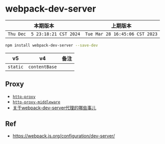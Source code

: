 # webpack-dev-server

|本期版本|上期版本
|:---:|:---:
`Thu Dec  5 23:18:21 CST 2024` | `Tue Mar 28 16:45:06 CST 2023`

```bash
npm install webpack-dev-server --save-dev
```

v5|v4 | 备注
:---:|:---:|:---:
`static` | `contentBase`

## Proxy

* [`http-proxy`](https://github.com/nodejitsu/node-http-proxy)
* [`http-proxy-middleware`](https://github.com/chimurai/http-proxy-middleware)
* [关于webpack-dev-server代理的哪些事儿](https://github.com/iuap-design/blog/issues/260)


## Ref

* <https://webpack.js.org/configuration/dev-server/>